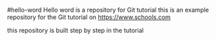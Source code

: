 #hello-word
Hello word is a repository for Git tutorial
this is an example repository for the Git tutorial on https://www.schools.com

this repository is built step by step in the tutorial